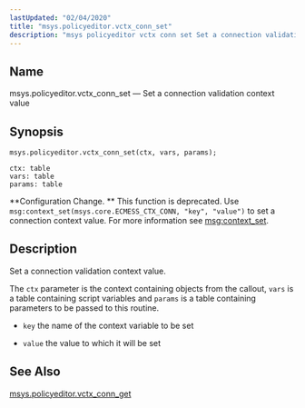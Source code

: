 ```yaml
---
lastUpdated: "02/04/2020"
title: "msys.policyeditor.vctx_conn_set"
description: "msys policyeditor vctx conn set Set a connection validation context value msys policyeditor vctx conn set ctx vars params Configuration Change This function is deprecated Use msg context set msys core ECMESS CTX CONN key value to set a connection context value For more information see msg context set Set..."
---
```


<a name="lua.ref.msys.policyeditor.vctx_conn_set"></a> 
## Name

msys.policyeditor.vctx_conn_set — Set a connection validation context value

<a name="idp25132784"></a> 
## Synopsis

`msys.policyeditor.vctx_conn_set(ctx, vars, params);`

```
ctx: table
vars: table
params: table
```

**Configuration Change. ** This function is deprecated. Use `msg:context_set(msys.core.ECMESS_CTX_CONN, "key", "value")` to set a connection context value. For more information see [msg:context_set](/momentum/3/3-reference/3-reference-lua-ref-msg-context-set).

<a name="idp25138144"></a> 
## Description

Set a connection validation context value.

The `ctx` parameter is the context containing objects from the callout, `vars` is a table containing script variables and `params` is a table containing parameters to be passed to this routine.

*   `key` the name of the context variable to be set

*   `value` the value to which it will be set

<a name="idp25144512"></a> 
## See Also

[msys.policyeditor.vctx_conn_get](/momentum/3/3-reference/lua-ref-msys-policyeditor-vctx-conn-get)